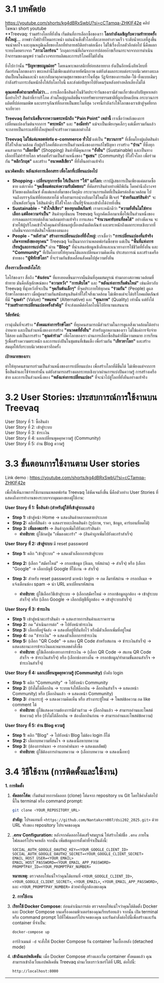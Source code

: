 # 3.1 บทคัดย่อ
https://youtube.com/shorts/kg4dBRxSwbU?si=cCTamqa-ZHKIF42e คลิปโฆษณา short youtube     
**Treevaq: ร่วมสร้างโลกที่ยั่งยืน เริ่มต้นที่การเลือกซื้อของเรา
**โลกกำลังเผชิญกับความท้าทายครั้งยิ่งใหญ่...** ภาพข่าวไฟป่าที่โหมกระหน่ำ แผ่นน้ำแข็งขั้วโลกที่ละลายอย่างรวดเร็ว ระดับน้ำทะเลที่สูงขึ้นจนน่าตกใจ และอุณหภูมิเฉลี่ยของโลกที่ทำลายสถิติอย่างต่อเนื่อง ไม่ใช่เรื่องไกลตัวอีกต่อไป นี่คือผลกระทบโดยตรงจาก **"ภาวะโลกร้อน"** วิกฤตการณ์ที่เกิดจากการปล่อยก๊าซเรือนกระจกจากการดำเนินกิจกรรมของมนุษย์ รวมถึงวงจรการผลิตและการบริโภคที่ไม่ยั่งยืน

ยิ่งไปกว่านั้น **"ปัญหาขยะมูลฝอย"** โดยเฉพาะพลาสติกที่ย่อยสลายยาก ยังเป็นอีกหนึ่งภัยเงียบที่กัดกร่อนโลกของเรา ขยะเหล่านี้ไม่เพียงแต่ทำลายทัศนียภาพ แต่ยังส่งผลกระทบต่อระบบนิเวศทางทะเล ปนเปื้อนในดินและน้ำ และกลับมาคุกคามสุขภาพของเราในที่สุด วัฏจักรของการผลิต-ใช้-ทิ้งแบบเดิมๆ กำลังสร้างภาระอันหนักอึ้งให้กับโลกใบนี้ และส่งต่อปัญหาไปยังคนรุ่นหลังอย่างหลีกเลี่ยงไม่ได้

**คุณเคยตั้งคำถามหรือไม่ว่า...** การเลือกซื้อสินค้าในชีวิตประจำวันของเรามีส่วนเกี่ยวข้องกับปัญหาเหล่านี้อย่างไร? สินค้าที่เราบริโภค ส่วนใหญ่ถูกผลิตขึ้นจากทรัพยากรธรรมชาติที่ถูกเบียดเบียน กระบวนการผลิตที่ปล่อยมลพิษ และบรรจุภัณฑ์ที่กลายเป็นขยะในที่สุด วงจรนี้กำลังเร่งให้โลกของเราเข้าสู่จุดที่ยากจะเยียวยา

**Treevaq ถือกำเนิดขึ้นจากความตระหนักถึง "Pain Point" เหล่านี้** เราเชื่อว่าพลังของการเปลี่ยนแปลงเริ่มต้นจากการ **"ตระหนัก"** และ **"ลงมือทำ"** แม้จะเป็นเพียงจุดเล็กๆ แต่เมื่อรวมกันแล้ว จะกลายเป็นกระแสที่ยิ่งใหญ่พอที่จะสร้างความแตกต่างได้

**Treevaq ไม่ใช่แค่แพลตฟอร์ม e-commerce ทั่วไป** แต่เป็น **"ขบวนการ"** ที่เชื่อมโยงผู้ผลิตสินค้าที่ใส่ใจสิ่งแวดล้อม กับผู้บริโภคที่ต้องการเป็นส่วนหนึ่งของการแก้ไขปัญหา เราสร้าง **"บ้าน"** ที่ซึ่งทุกคนสามารถ **"เลือกซื้อ"** (Shopping) สินค้าที่มีคุณภาพ **"ยั่งยืน"** (Sustainable) และเป็นทางเลือกที่ไม่ทำร้ายโลก พร้อมทั้งร่วมเป็นส่วนหนึ่งของ **"ชุมชน"** (Community) ที่ใส่ใจโลก เพื่อร่วมกัน **"พลิกวิกฤต"** และสร้าง **"อนาคตสีเขียว"** ที่ยั่งยืนอย่างแท้จริง

**แนวคิดหลัก: พลังแห่งการเลือกสรร เพื่อโลกที่เปลี่ยนแปลงไป**

* **Shopping - เปลี่ยนทุกการซื้อ ให้เป็นการ "ให้" แก่โลก:** เราปฏิเสธการเป็นเพียงแค่ตลาดซื้อขาย แต่เราคือ **"จุดเชื่อมต่อแห่งความรับผิดชอบ"** ที่คัดสรรสินค้าอย่างพิถีพิถัน โดยคำนึงถึงวงจรชีวิตของผลิตภัณฑ์ ตั้งแต่แหล่งที่มาของวัตถุดิบ กระบวนการผลิตที่เป็นมิตรต่อสิ่งแวดล้อม ไปจนถึงบรรจุภัณฑ์ที่ย่อยสลายได้ หรือสามารถนำกลับมาใช้ใหม่ได้ ฟีเจอร์ **"ช่วยกันแชร์สินค้า"** จะเป็นพลังทวีคูณ ให้สินค้าดีๆ ที่ใส่ใจโลก เป็นที่รู้จักและเข้าถึงได้ง่ายยิ่งขึ้น
* **Sustainable - "หัวใจสีเขียว" ของทุกผลิตภัณฑ์:** เราตระหนักดีว่า **"ความยั่งยืนไม่ใช่ทางเลือก แต่คือความจำเป็น"** สินค้าทุกชิ้นบน Treevaq จึงถูกคัดเลือกมาเพื่อให้เป็นส่วนหนึ่งของการลดผลกระทบต่อสิ่งแวดล้อมอย่างแท้จริง การแสดง **"จำนวนคาร์บอนที่ลดได้"** อย่างชัดเจน จะช่วยให้ผู้บริโภคเข้าใจถึงคุณค่าที่ซ่อนอยู่เบื้องหลังผลิตภัณฑ์ และตระหนักถึงผลกระทบเชิงบวกที่เกิดขึ้นจากการตัดสินใจซื้อของตนเอง
* **People - "พลังร่วม" สร้างการเปลี่ยนแปลงที่ยิ่งใหญ่:** เราเชื่อว่า **"การเปลี่ยนแปลงที่แท้จริง เกิดจากพลังของทุกคน"** Treevaq จึงเป็นมากกว่าแพลตฟอร์มซื้อขาย แต่เป็น **"พื้นที่แห่งการเรียนรู้และการแบ่งปัน"** ผ่าน **"Blog"** ที่นำเสนอข้อมูลเชิงลึกและแนวทางการใช้ชีวิตที่ยั่งยืน และ **"Community"** ที่เปิดโอกาสให้ทุกคนได้แลกเปลี่ยนความคิดเห็น ประสบการณ์ และสร้างเครือข่ายของ **"ผู้พิทักษ์โลก"** ที่จะร่วมกันขับเคลื่อนสังคมไปสู่ความยั่งยืน

**เรื่องราวเบื้องหลังโลโก้:**

โลโก้ของเรา สื่อถึง **"ต้นอ่อน"** ที่แทงยอดขึ้นมาจากผืนดินที่อุดมสมบูรณ์ ท่ามกลางสภาพแวดล้อมที่ท้าทาย มันคือสัญลักษณ์ของ **"ความหวัง"** **"การเติบโต"** และ **"พลังแห่งการเริ่มต้นใหม่"** เช่นเดียวกับ Treevaq ที่มุ่งหวังที่จะเป็น **"จุดเริ่มต้นเล็กๆ"** ที่จุดประกายให้ทุกคน **"ร่วมกัน"** (People) ดูแลรักษาโลกของเรา เมื่อผู้คนร่วมกันสนับสนุนสินค้าที่ใส่ใจสิ่งแวดล้อม ไม่เพียงแต่จะได้บริโภคผลิตภัณฑ์ที่มี **"คุณค่า"** (Value) **"ทดแทน"** (Alternative) และ **"คุณภาพ"** (Quality) เท่านั้น แต่ยังได้ **"ร่วมสร้างการเปลี่ยนแปลงครั้งสำคัญ"** ที่จะส่งผลดีต่อโลกใบนี้ไปอีกนานแสนนาน

**วิสัยทัศน์:**

เรามุ่งมั่นที่จะสร้าง **"สังคมแห่งการรักษ์โลก"** ที่ทุกคนสามารถมีส่วนร่วมในการดูแลสิ่งแวดล้อมได้อย่างง่ายดาย และเป็นส่วนหนึ่งของการสร้าง **"อนาคตที่ยั่งยืน"** สำหรับลูกหลานของเรา ไม่ใช่แค่การจับจ่ายใช้สอย แต่เป็นการสร้าง **"คุณค่าร่วม"** เพื่อโลกของเรา ผ่านการเลือกซื้อสินค้าที่มีความหมาย การเรียนรู้เพื่อสร้างความตระหนัก และการแบ่งปันในชุมชนที่เข้มแข็ง เพื่อร่วมกัน **"เยียวยาโลก"** และสร้างสมดุลให้กับระบบนิเวศของเราอีกครั้ง

**เป้าหมายของเรา:**

ทำให้ทุกคนสามารถร่วมเป็นส่วนหนึ่งของการเปลี่ยนแปลง เพื่อสร้างโลกที่ดีขึ้นได้ ไม่เพียงแต่จากการซื้อสินค้าและใช้จ่ายเท่านั้น แต่ยังสามารถสร้างผลกระทบเชิงบวกผ่านการแบ่งปันความรู้ การสร้างเครือข่าย และการเป็นส่วนหนึ่งของ **"พลังแห่งการเปลี่ยนแปลง"** ที่จะนำไปสู่โลกที่ยั่งยืนอย่างแท้จริง

# 3.2 User Stories: ประสบการณ์การใช้งานบน Treevaq     
User Story ที่ 1: ซื้อสินค้า    
User Story ที่ 2: เข้าสู่ระบบ   
User Story ที่ 3: ชำระเงิน    
User Story ที่ 4: แลกเปลี่ยนพูดคุยความรู้ (Community)   
User Story ที่ 5: อ่าน Blog ความรู้     

# 3.3 ขั้นตอนการใช้งานตาม User stories  
Link demo : https://youtube.com/shorts/kg4dBRxSwbU?si=cCTamqa-ZHKIF42e
   
เพื่อให้เห็นภาพการใช้งานบนแพลตฟอร์ม Treevaq ได้ชัดเจนยิ่งขึ้น นี่คือตัวอย่าง User Stories ที่แสดงถึงการทำงานของระบบจากมุมมองของผู้ใช้งาน:   
  
**User Story ที่ 1: ซื้อสินค้า (สำหรับผู้ใช้ที่เข้าสู่ระบบแล้ว)**  
 
* **Step 1:** เข้าสู่หน้า Home -> แสดงสินค้าหลากหลายประเภท   
* **Step 2:** คลิกที่สินค้า -> แสดงรายละเอียดสินค้า (รูปภาพ, ราคา, ข้อมูล, คาร์บอนที่ลดได้)  
* **Step 3: เพิ่มลงตะกร้า** -> สินค้าถูกเพิ่มไปยังตะกร้าสินค้า 
    * **คำอธิบาย:** ผู้ใช้กดปุ่ม "เพิ่มลงตะกร้า" -> (สินค้าถูกเพิ่มไปยังตะกร้าสำเร็จ) 

**User Story ที่ 2: เข้าสู่ระบบ** มี reset password 

* **Step 1:** คลิก "เข้าสู่ระบบ" -> แสดงตัวเลือกการเข้าสู่ระบบ 
* **Step 2:** (เลือก "สมัครใหม่" -> กรอกข้อมูล (อีเมล, รหัสผ่าน) -> สำเร็จ) หรือ (เลือก "Google" -> เลือกบัญชี Google ที่ใช้งาน -> สำเร็จ) 
* **Step 3:** สำหรับ reset password มาหน้า login -> กด ลืมรหัสผ่าน -> กรอกอีเมล -> แจ้งเตือนช่อง spam -> นำ URL มาเปลี่ยนรหัสผ่าน 

    * **คำอธิบาย:** ผู้ใช้เลือกวิธีเข้าสู่ระบบ -> (เลือกสมัครใหม่ -> กรอกข้อมูลถูกต้อง -> เข้าสู่ระบบสำเร็จ) หรือ (เลือก Google -> เลือกบัญชีที่ถูกต้อง -> เข้าสู่ระบบสำเร็จ)

**User Story ที่ 3: ชำระเงิน**

* **Step 1:** เข้าสู่หน้าตะกร้าสินค้า -> แสดงรายการสินค้าและราคารวม
* **Step 2:** กด "ดำเนินการต่อ" -> ไปยังหน้าชำระเงิน
* **Step 3:** เลือกที่อยู่จัดส่ง -> แสดงที่อยู่ที่บันทึกไว้ หรือมีตัวเลือกเพิ่มที่อยู่ใหม่
* **Step 4:** กด "ชำระเงิน" -> แสดงตัวเลือกการชำระเงิน
* **Step 5:** (เลือก "QR Code" -> แสดง QR Code สำหรับสแกน -> ชำระเงินสำเร็จ) -> แสดงสถานะการชำระเงินและหมายเลขคำสั่งซื้อ
    * **คำอธิบาย:** ผู้ใช้เลือกช่องทางการชำระเงิน -> (เลือก QR Code -> สแกน QR Code สำเร็จ -> ชำระเงินสำเร็จ) หรือ (เลือกช่องทางอื่น -> กรอกข้อมูล/ทำตามขั้นตอนสำเร็จ -> ชำระเงินสำเร็จ)

**User Story ที่ 4: แลกเปลี่ยนพูดคุยความรู้ (Community)** บังคับ login 

* **Step 1:** คลิก "Community" -> ไปยังหน้า Community
* **Step 2:** (ยังไม่ได้ล็อกอิน -> ระบบแจ้งให้ล็อกอิน -> ล็อกอินสำเร็จ -> แสดงหน้า Community) หรือ (ล็อกอินแล้ว -> แสดงหน้า Community)
* **Step 3:** อ่านกระทู้ -> แสดงความคิดเห็น หรือ สร้างกระทู้ใหม่ -> โพสต์ข้อความ กด like comment ได้
    * **คำอธิบาย:** ผู้ใช้แสดงความต้องการมีส่วนร่วม -> (ล็อกอินแล้ว -> สามารถอ่านและโพสต์ข้อความ) หรือ (ยังไม่ได้ล็อกอิน -> ต้องล็อกอินก่อน -> สามารถอ่านและโพสต์ข้อความ)

**User Story ที่ 5: อ่าน Blog ความรู้**

* **Step 1:** คลิก "Blog" -> ไปยังหน้า Blog ไม่ต้อง login ก็ได้ 
* **Step 2:** เลือกบทความที่สนใจ -> แสดงเนื้อหาบทความ
* **Step 3:** (ต้องการค้นหา -> กรอกคำค้นหา -> แสดงผลลัพธ์) 
    * **คำอธิบาย:** ผู้ใช้ต้องการอ่านบทความ -> (เลือกบทความ -> แสดงเนื้อหา) 


# 3.4 วิธีใช้งาน (การติดตั้งและใช้งาน)
 **1. การติดตั้ง**

 1.  **คัดลอกโค้ด:** เริ่มต้นด้วยการคัดลอก (clone) โค้ดจาก repository บน Git โดยใช้คำสั่งต่อไปนี้ใน terminal หรือ command prompt:
     ```bash
     git clone <YOUR_REPOSITORY_URL>
     ```
     **สำคัญ:** โปรดแทนที่ `<https://github.com/Nantakxrn007/dsi202_2025.git>` ด้วย URL จริงของ repository โปรเจคของคุณ

 2.  **.env Configuration:** หลังจากคัดลอกโค้ดเสร็จสมบูรณ์ ให้สร้างไฟล์ชื่อ `.env` ภายในโฟลเดอร์โปรเจคหลัก จากนั้น เพิ่มข้อมูลการตั้งค่าที่จำเป็นดังนี้:
     ```
     SOCIAL_AUTH_GOOGLE_OAUTH2_KEY=<YOUR_GOOGLE_CLIENT_ID>   
     SOCIAL_AUTH_GOOGLE_OAUTH2_SECRET=<YOUR_GOOGLE_CLIENT_SECRET>
     EMAIL_HOST_USER=<YOUR_EMAIL>
     EMAIL_HOST_PASSWORD=<YOUR_EMAIL_APP_PASSWORD>
     PROMPTPAY_ID=<YOUR_PROMPTPAY_NUMBER>
     ```
     **หมายเหตุ:** ตรวจสอบให้แน่ใจว่าคุณได้แทนที่ `<YOUR_GOOGLE_CLIENT_ID>`, `<YOUR_GOOGLE_CLIENT_SECRET>`, `<YOUR_EMAIL>`, `<YOUR_EMAIL_APP_PASSWORD>`, และ `<YOUR_PROMPTPAY_NUMBER>` ด้วยค่าที่ถูกต้องของคุณ

     **2. การใช้งาน**

 1.  **เรียกใช้ Docker Compose:** ก่อนดำเนินการต่อ ตรวจสอบให้แน่ใจว่าคุณได้ติดตั้ง Docker และ Docker Compose บนเครื่องคอมพิวเตอร์ของคุณเรียบร้อยแล้ว จากนั้น เปิด terminal หรือ command prompt ไปที่โฟลเดอร์โปรเจคของคุณ และรันคำสั่งต่อไปนี้เพื่อสร้างและรัน container ที่จำเป็น:
     ```bash
     docker-compose up
     ```
     อาร์กิวเมนต์ `-d` จะสั่งให้ Docker Compose รัน container ในเบื้องหลัง (detached mode)

 2.  **เข้าถึงแอปพลิเคชัน:** เมื่อ Docker Compose สร้างและเริ่ม container ทั้งหมดแล้ว คุณสามารถเข้าถึงเว็บแอปพลิเคชัน Treevaq ผ่านเว็บเบราว์เซอร์ได้ที่ URL ต่อไปนี้:
     ```
     http://localhost:8000
     ```

 ---
